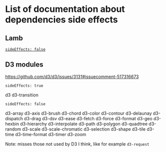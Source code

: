 # List of documentation about dependencies side effects

## Lamb

[`sideEffects: false`](https://github.com/ascartabelli/lamb/blob/master/package.json#L48)

## D3 modules

https://github.com/d3/d3/issues/3131#issuecomment-517316673

`sideEffects: true`

d3
d3-transition

`sideEffects: false`

d3-array
d3-axis
d3-brush
d3-chord
d3-color
d3-contour
d3-delaunay
d3-dispatch
d3-drag
d3-dsv
d3-ease
d3-fetch
d3-force
d3-format
d3-geo
d3-hexbin
d3-hierarchy
d3-interpolate
d3-path
d3-polygon
d3-quadtree
d3-random
d3-scale
d3-scale-chromatic
d3-selection
d3-shape
d3-tile
d3-time
d3-time-format
d3-timer
d3-zoom

Note: misses those not used by D3 I think, like for example `d3-request`
